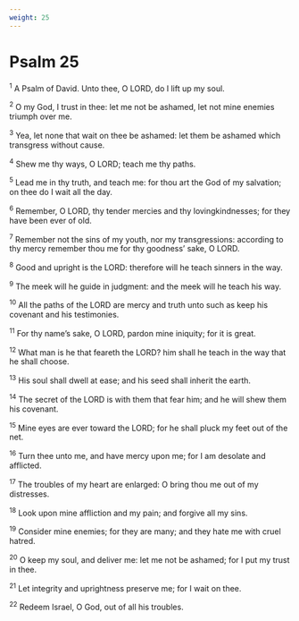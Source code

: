 ```yaml
---
weight: 25
---
```


# Psalm 25

<sup>1</sup> A Psalm of David. Unto thee, O LORD, do I lift up my soul. 

<sup>2</sup> O my God, I trust in thee: let me not be ashamed, let not mine enemies triumph over me. 

<sup>3</sup> Yea, let none that wait on thee be ashamed: let them be ashamed which transgress without cause. 

<sup>4</sup> Shew me thy ways, O LORD; teach me thy paths. 

<sup>5</sup> Lead me in thy truth, and teach me: for thou art the God of my salvation; on thee do I wait all the day. 

<sup>6</sup> Remember, O LORD, thy tender mercies and thy lovingkindnesses; for they have been ever of old. 

<sup>7</sup> Remember not the sins of my youth, nor my transgressions: according to thy mercy remember thou me for thy goodness’ sake, O LORD. 

<sup>8</sup> Good and upright is the LORD: therefore will he teach sinners in the way. 

<sup>9</sup> The meek will he guide in judgment: and the meek will he teach his way. 

<sup>10</sup> All the paths of the LORD are mercy and truth unto such as keep his covenant and his testimonies. 

<sup>11</sup> For thy name’s sake, O LORD, pardon mine iniquity; for it is great. 

<sup>12</sup> What man is he that feareth the LORD? him shall he teach in the way that he shall choose. 

<sup>13</sup> His soul shall dwell at ease; and his seed shall inherit the earth. 

<sup>14</sup> The secret of the LORD is with them that fear him; and he will shew them his covenant. 

<sup>15</sup> Mine eyes are ever toward the LORD; for he shall pluck my feet out of the net. 

<sup>16</sup> Turn thee unto me, and have mercy upon me; for I am desolate and afflicted. 

<sup>17</sup> The troubles of my heart are enlarged: O bring thou me out of my distresses. 

<sup>18</sup> Look upon mine affliction and my pain; and forgive all my sins. 

<sup>19</sup> Consider mine enemies; for they are many; and they hate me with cruel hatred. 

<sup>20</sup> O keep my soul, and deliver me: let me not be ashamed; for I put my trust in thee. 

<sup>21</sup> Let integrity and uprightness preserve me; for I wait on thee. 

<sup>22</sup> Redeem Israel, O God, out of all his troubles. 


